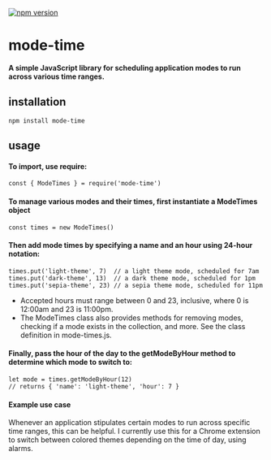 [![npm version](https://badge.fury.io/js/mode-time.svg)](https://badge.fury.io/js/mode-time)
# mode-time

**A simple JavaScript library for scheduling application modes to run across various time ranges.**

## installation

```
npm install mode-time
```

## usage

#### To import, use require:

```
const { ModeTimes } = require('mode-time')
```

#### To manage various modes and their times, first instantiate a ModeTimes object

```
const times = new ModeTimes()
```

#### Then add mode times by specifying a name and an hour using 24-hour notation:

```
times.put('light-theme', 7)  // a light theme mode, scheduled for 7am
times.put('dark-theme', 13)  // a dark theme mode, scheduled for 1pm
times.put('sepia-theme', 23) // a sepia theme mode, scheduled for 11pm
```

* Accepted hours must range between 0 and 23, inclusive, where 0 is 12:00am and 23 is 11:00pm.
* The ModeTimes class also provides methods for removing modes, checking if a mode exists in the collection, and more. See the class definition in mode-times.js.

#### Finally, pass the hour of the day to the getModeByHour method to determine which mode to switch to:

```
let mode = times.getModeByHour(12)
// returns { 'name': 'light-theme', 'hour': 7 }
```

#### Example use case

Whenever an application stipulates certain modes to run across specific time ranges, this can be helpful. I currently use this for a Chrome extension to switch between colored themes depending on the time of day, using alarms.
